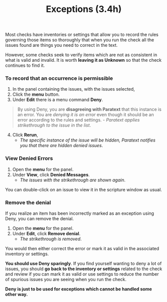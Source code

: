 ﻿---
title: Exceptions (3.4h)
---
Most checks have inventories or settings that allow you to record the rules governing those items so thoroughly that when you run the check all the issues found are things you need to correct in the text.

However, some checks seek to verify items which are not as consistent in what is valid and invalid. It is worth **leaving it as Unknown** so that the check continues to find it.

### To record that an occurrence is permissible

1.  In the panel containing the issues, with the issues selected,
1.  Click the **menu** button.
1.  Under **Edit** there is a menu command **Deny**.

  > By using Deny, you are **disagreeing with Paratext** that this instance is an error. You are *denying it is an error* even though it should be an error according to the rules and settings.
    - *Paratext applies strikethrough to the issue in the list*.
4.  Click **Rerun**,  
    -  *The specific instance of the issue will be hidden, Paratext notifies you that there are hidden denied issues*.

### View Denied Errors

1.  Open the **menu** for the panel.
1.  Under **View**, click **Denied Messages**.  
    -  *The issues with the strikethrough are shown again*.

You can double-click on an issue to view it in the scripture window as usual.

### Remove the denial

If you realize an item has been incorrectly marked as an exception using Deny, you can remove the denial.

1.  Open the **menu** for the panel.
1.  Under **Edit**, click **Remove denial**.  
    -  *The strikethrough is removed*.

You would then either correct the error or mark it as valid in the associated inventory or settings.

**You should use Deny sparingly**. If you find yourself wanting to deny a lot of issues, you should **go back to the inventory or settings** related to the check and review if you can mark it as valid or use settings to reduce the number of spurious issues you are seeing when you run the check.

**Deny is just to be used for exceptions which cannot be handled some other way.**
